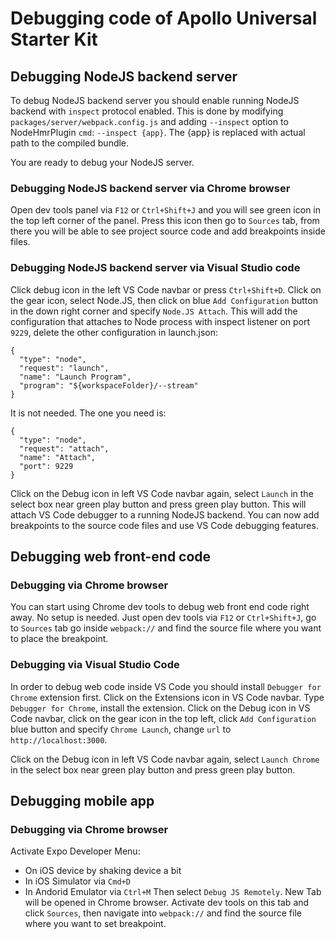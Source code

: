# Debugging code of Apollo Universal Starter Kit

## Debugging NodeJS backend server

To debug NodeJS backend server you should enable running NodeJS backend with `inspect` protocol enabled. This is done by modifying `packages/server/webpack.config.js` and adding `--inspect` option to NodeHmrPlugin `cmd`: `--inspect {app}`. The {app} is replaced with actual path to the compiled bundle.

You are ready to debug your NodeJS server.

### Debugging NodeJS backend server via Chrome browser

Open dev tools panel via `F12` or `Ctrl+Shift+J` and you will see green icon in the top left corner of the panel. Press this icon then go to `Sources` tab, from there you will be able to see project source code and add breakpoints inside files.

### Debugging NodeJS backend server via Visual Studio code

Click debug icon in the left VS Code navbar or press `Ctrl+Shift+D`. Click on the gear icon, select Node.JS, then click on blue `Add Configuration` button in the down right corner and specify `Node.JS Attach`. This will add the configuration that attaches to Node process with inspect listener on port `9229`, delete the other configuration in launch.json:

```
{
  "type": "node",
  "request": "launch",
  "name": "Launch Program",
  "program": "${workspaceFolder}/--stream"
}
```

It is not needed. The one you need is:

```
{
  "type": "node",
  "request": "attach",
  "name": "Attach",
  "port": 9229
}
```

Click on the Debug icon in left VS Code navbar again, select `Launch` in the select box near green play button and press green play button. This will attach VS Code debugger to a running NodeJS backend. You can now add breakpoints to the source code files and use VS Code debugging features.

## Debugging web front-end code

### Debugging via Chrome browser

You can start using Chrome dev tools to debug web front end code right away. No setup is needed. Just open dev tools via `F12` or `Ctrl+Shift+J`, go to `Sources` tab go inside `webpack://` and find the source file where you want to place the breakpoint.

### Debugging via Visual Studio Code

In order to debug web code inside VS Code you should install `Debugger for Chrome` extension first. Click on the Extensions icon in VS Code navbar. Type `Debugger for Chrome`, install the extension. Click on the Debug icon in VS Code navbar, click on the gear icon in the top left, click `Add Configuration` blue button and specify `Chrome Launch`, change `url` to `http://localhost:3000`.

Click on the Debug icon in left VS Code navbar again, select `Launch Chrome` in the select box near green play button and press green play button.

## Debugging mobile app

### Debugging via Chrome browser

Activate Expo Developer Menu:

- On iOS device by shaking device a bit
- In iOS Simulator via `Cmd+D`
- In Andorid Emulator via `Ctrl+M` Then select `Debug JS Remotely`. New Tab will be opened in Chrome browser. Activate dev tools on this tab and click `Sources`, then navigate into `webpack://` and find the source file where you want to set breakpoint.
